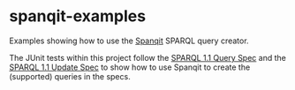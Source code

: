 # spanqit-examples
Examples showing how to use the [Spanqit](https://github.com/anqit/spanqit/blob/master/README.md) SPARQL query creator.

The JUnit tests within this project follow the [SPARQL 1.1 Query Spec](https://www.w3.org/TR/2013/REC-sparql11-query-20130321/) and the [SPARQL 1.1 Update Spec](https://www.w3.org/TR/sparql11-update/) to show how to use Spanqit to create the (supported) queries in the specs.
